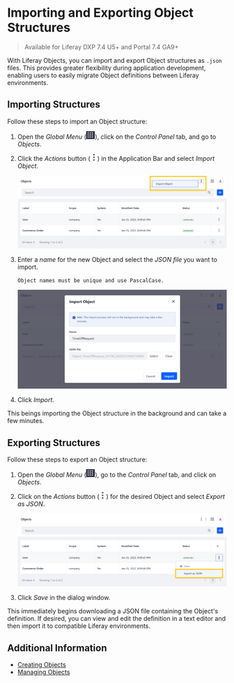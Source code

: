 # Importing and Exporting Object Structures

> Available for Liferay DXP 7.4 U5+ and Portal 7.4 GA9+

With Liferay Objects, you can import and export Object structures as `.json` files. This provides greater flexibility during application development, enabling users to easily migrate Object definitions between Liferay environments.

## Importing Structures

Follow these steps to import an Object structure:

1. Open the *Global Menu* (![Global Menu](../../../images/icon-applications-menu.png)), click on the *Control Panel* tab, and go to *Objects*.

1. Click the *Actions* button (![Actions Button](../../../images/icon-actions.png)) in the Application Bar and select *Import Object*.

   ![Click the Actions button in the Application Bar and select Import Object.](./importing-and-exporting-object-structures/images/01.png)

1. Enter a *name* for the new Object and select the *JSON file* you want to import.

   ```{important}
   Object names must be unique and use PascalCase.
   ```

   ![Enter a name and select the desired JSON file.](./importing-and-exporting-object-structures/images/02.png)

1. Click *Import*.

This beings importing the Object structure in the background and can take a few minutes.

## Exporting Structures

Follow these steps to export an Object structure:

1. Open the *Global Menu* (![Global Menu](../../../images/icon-applications-menu.png)), go to the *Control Panel* tab, and click on *Objects*.

1. Click on the *Actions* button (![Action Button](../../../images/icon-actions.png)) for the desired Object and select *Export as JSON*.

   ![Click the Actions button for the desired Object and select Export as JSON.](./importing-and-exporting-object-structures/images/03.png)

1. Click *Save* in the dialog window.

This immediately begins downloading a JSON file containing the Object's definition. If desired, you can view and edit the definition in a text editor and then import it to compatible Liferay environments.

## Additional Information

* [Creating Objects](./creating-objects.md)
* [Managing Objects](./managing-objects.md)
